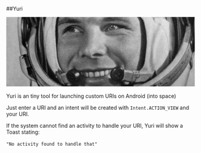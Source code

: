 ##Yuri

![Yuri Gagarin](yuri-picture.jpg "Yuri Gagarin")

Yuri is an tiny tool for launching custom URIs on Android (into space)  

Just enter a URI and an intent will be created with `Intent.ACTION_VIEW` and your URI.   

If the system cannot find an activity to handle your URI, Yuri will show a Toast stating:  

`"No activity found to handle that"`

